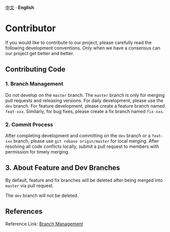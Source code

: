 [中文](./CONTRIBUTORS_CN.md) · **English**

# Contributor

If you would like to contribute to our project, please carefully read the following development conventions. Only when we have a consensus can our project get better and better.

## Contributing Code

### 1. Branch Management

Do not develop on the `master` branch. The `master` branch is only for merging pull requests and releasing versions. For daily development, please use the `dev` branch. For feature development, please create a feature branch named `feat-xxx`. Similarly, for bug fixes, please create a fix branch named `fix-xxx`.

### 2. Commit Process

After completing development and committing on the `dev` branch or a `feat-xxx` branch, please use `git rebase origin/master` for local merging. After resolving all code conflicts locally, submit a pull request to members with permission for timely merging.

## 3. About Feature and Dev Branches

By default, feature and fix branches will be deleted after being merged into `master` via pull request.

The `dev` branch will not be deleted.

## References

Reference Link: [Branch Management](https://www.ruanyifeng.com/blog/2012/07/git.html)
